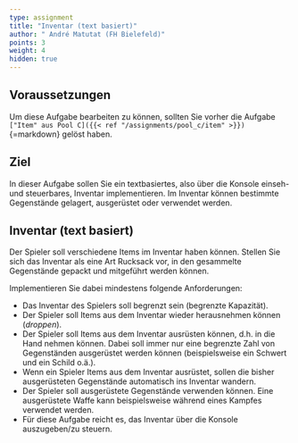 ```yaml
---
type: assignment
title: "Inventar (text basiert)"
author: " André Matutat (FH Bielefeld)"
points: 3
weight: 4
hidden: true
---
```


## Voraussetzungen

Um diese Aufgabe bearbeiten zu können, sollten Sie vorher die Aufgabe `["Item" aus Pool C]({{< ref "/assignments/pool_c/item" >}})`{=markdown} gelöst haben.

## Ziel

In dieser Aufgabe sollen Sie ein textbasiertes, also über die Konsole einseh- und steuerbares, Inventar implementieren.
Im Inventar können bestimmte Gegenstände gelagert, ausgerüstet oder verwendet werden.

## Inventar (text basiert)

Der Spieler soll verschiedene Items im Inventar haben können. Stellen Sie sich das Inventar als eine Art Rucksack vor, in den gesammelte Gegenstände gepackt und mitgeführt werden können.

Implementieren Sie dabei mindestens folgende Anforderungen:
-   Das Inventar des Spielers soll begrenzt sein (begrenzte Kapazität).
-   Der Spieler soll Items aus dem Inventar wieder herausnehmen können (*droppen*).
-   Der Spieler soll Items aus dem Inventar ausrüsten können, d.h. in die Hand nehmen können. Dabei soll immer nur eine begrenzte Zahl von Gegenständen ausgerüstet werden können (beispielsweise ein Schwert und ein Schild o.ä.).
-   Wenn ein Spieler Items aus dem Inventar ausrüstet, sollen die bisher ausgerüsteten Gegenstände automatisch ins Inventar wandern.
-   Der Spieler soll ausgerüstete Gegenstände verwenden können. Eine ausgerüstete Waffe kann beispielsweise während eines Kampfes verwendet werden.
-   Für diese Aufgabe reicht es, das Inventar über die Konsole auszugeben/zu steuern.
